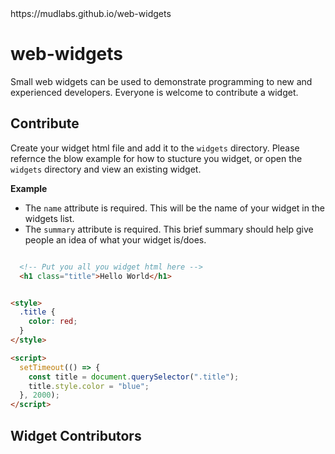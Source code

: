<html><head></head><body data-widget-name="Foo Bar" data-widget-summary="This widget example shows you how to structure a widget.">https://mudlabs.github.io/web-widgets

# web-widgets
Small web widgets can be used to demonstrate programming to new and experienced developers. Everyone is welcome to contribute a widget.


## Contribute
Create your widget html file and add it to the `widgets` directory. Please refernce the blow example for how to stucture you widget, or open the `widgets` directory and view an existing widget.

**Example**
- The `name` attribute is required. This will be the name of your widget in the widgets list.
- The `summary` attribute is required. This brief summary should help give people an idea of what your widget is/does.
```html

  <!-- Put you all you widget html here -->
  <h1 class="title">Hello World</h1>


<style>
  .title {
    color: red;
  }
</style>

<script>
  setTimeout(() => {
    const title = document.querySelector(".title");
    title.style.color = "blue";
  }, 2000);
</script>
```


## Widget Contributors

<table>
  <tbody id="contributors">
    <tr></tr>
  </tbody>
</table>

</body></html>
